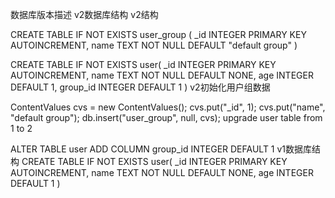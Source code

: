 数据库版本描述
v2数据库结构
v2结构

CREATE TABLE IF NOT EXISTS user_group (
    _id INTEGER PRIMARY KEY AUTOINCREMENT,
    name TEXT NOT NULL DEFAULT \"default group\"
)

CREATE TABLE IF NOT EXISTS user(
    _id INTEGER PRIMARY KEY AUTOINCREMENT,
    name TEXT NOT NULL DEFAULT NONE,
    age INTEGER DEFAULT 1,
    group_id INTEGER DEFAULT 1
)
v2初始化用户组数据

ContentValues cvs = new ContentValues();
cvs.put("_id", 1);
cvs.put("name", "default group");
db.insert("user_group", null, cvs);
upgrade user table from 1 to 2

ALTER TABLE user ADD COLUMN group_id INTEGER DEFAULT 1
v1数据库结构
CREATE TABLE IF NOT EXISTS user(
    _id INTEGER PRIMARY KEY AUTOINCREMENT,
    name TEXT NOT NULL DEFAULT NONE,
    age INTEGER DEFAULT 1
)